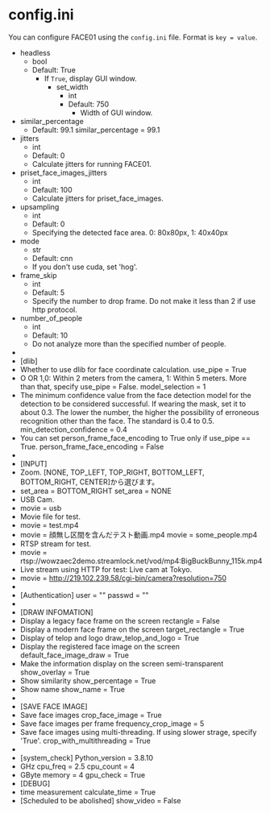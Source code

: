 # config.ini
You can configure FACE01 using the `config.ini` file.
Format is `key = value`.

- headless
  - bool
  - Default: True
    - If `True`, display GUI window.
      - set_width
        - int
        - Default: 750
          - Width of GUI window.
- similar_percentage
  - Default: 99.1
similar_percentage = 99.1
- jitters
  - int
  - Default: 0
  - Calculate jitters for running FACE01.
- priset_face_images_jitters
  - int
  - Default: 100
  - Calculate jitters for priset_face_images.
- upsampling
  - int
  - Default: 0
  - Specifying the detected face area. 0: 80x80px, 1: 40x40px
- mode
  - str
  - Default: cnn
  - If you don't use cuda, set 'hog'.
- frame_skip
  - int
  - Default: 5
  - Specify the number to drop frame. Do not make it less than 2 if use http protocol.
- number_of_people
  - int
  - Default: 10
  - Do not analyze more than the specified number of people.
-
- [dlib]
- Whether to use dlib for face coordinate calculation.
use_pipe = True
- O OR 1,0: Within 2 meters from the camera, 1: Within 5 meters. More than that, specify use_pipe = False.
model_selection = 1
- The minimum confidence value from the face detection model for the detection to be considered successful. If wearing the mask, set it to about 0.3. The lower the number, the higher the possibility of erroneous recognition other than the face. The standard is 0.4 to 0.5.
min_detection_confidence = 0.4
- You can set person_frame_face_encoding to True only if use_pipe == True.
person_frame_face_encoding = False
-
- [INPUT]
- Zoom. [NONE, TOP_LEFT, TOP_RIGHT, BOTTOM_LEFT, BOTTOM_RIGHT, CENTER]から選びます。
- set_area = BOTTOM_RIGHT
set_area = NONE
- USB Cam.
- movie = usb
- Movie file for test.
- movie = test.mp4
- movie = 顔無し区間を含んだテスト動画.mp4
movie = some_people.mp4
- RTSP stream for test.
- movie = rtsp://wowzaec2demo.streamlock.net/vod/mp4:BigBuckBunny_115k.mp4
- Live stream using HTTP for test: Live cam at Tokyo.
- movie = http://219.102.239.58/cgi-bin/camera?resolution=750
-
- [Authentication]
user = ""
passwd = ""
-
- [DRAW INFOMATION]
- Display a legacy face frame on the screen
rectangle = False
- Display a modern face frame on the screen
target_rectangle = True
- Display of telop and logo
draw_telop_and_logo = True
- Display the registered face image on the screen
default_face_image_draw = True
- Make the information display on the screen semi-transparent
show_overlay = True
- Show similarity
show_percentage = True
- Show name
show_name = True
-
- [SAVE FACE IMAGE]
- Save face images
crop_face_image = True
- Save face images per frame
frequency_crop_image = 5
- Save face images using multi-threading. If using slower strage, specify 'True'.
crop_with_multithreading = True
-
- [system_check]
Python_version = 3.8.10
- GHz
cpu_freq = 2.5
cpu_count = 4
- GByte
memory = 4
gpu_check = True
- [DEBUG]
- time measurement
calculate_time = True
- [Scheduled to be abolished]
show_video = False